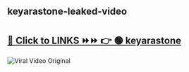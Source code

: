
 ## keyarastone-leaked-video 

# <h2><a href="https://clipsfans.com/keyarastone&ref=git">🔗 Click to LINKS ⏩⏩ 👉 🟢 keyarastone </a></h2>

<a href="https://clipsfans.com/keyarastone&ref=git" rel="nofollow" data-target="animated-image.originalLink"><img src="https://i.ibb.co.com/xMMVF88/686577567.gif" alt="Viral Video Original" style="max-width: 100%; display: inline-block;" data-target="animated-image.originalImage"></a>
